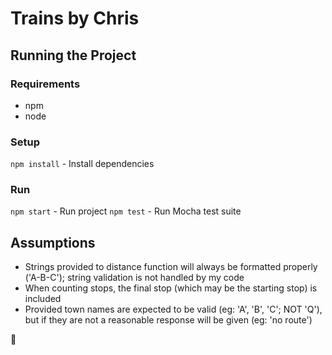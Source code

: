 # Trains by Chris

## Running the Project

### Requirements
- npm
- node

### Setup
`npm install` - Install dependencies

### Run
`npm start` - Run project
`npm test` - Run Mocha test suite

## Assumptions
- Strings provided to distance function will always be formatted properly ('A-B-C'); string validation is not handled by my code
- When counting stops, the final stop (which may be the starting stop) is included
- Provided town names are expected to be valid (eg: 'A', 'B', 'C'; NOT 'Q'), but if they are not a reasonable response will be given (eg: 'no route')

:egg: